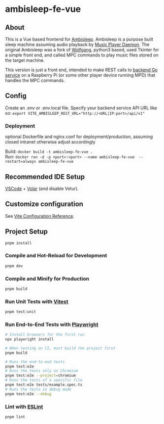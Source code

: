 # ambisleep-fe-vue

## About
This is a Vue based frontend  for [Ambisleep](https://github.com/enwave64/ambisleep). Ambisleep is a purpose built sleep machine assuming audio playback by [Music Player Daemon](https://www.musicpd.org/). The original Ambisleep was a fork of [Wolfgang](https://github.com/daed/wolfgang), python3 based, used Tkinter for a simple front end, and called MPC commands to play music files stored on the target machine.

This version is just a front end, intended to make REST calls to [backend Go service](https://github.com/enwave64/go-home-auto/blob/main/restapi) on a Raspberry Pi (or some other player device running MPD) that handles the MPC commands.

## Config

Create an .env or .env.local file. Specify your backend service API URL like so: 
`export VITE_AMBISLEEP_REST_URL="http://<URL|IP:port>/api/v1"`

### Deployment
optional Dockerfile and nginx.conf for deployment/production, assuming closed intranet
otherwise adjust accordingly

Build: `docker build -t ambisleep-fe-vue .` \
Run: `docker run -d -p <port>:<port> --name ambisleep-fe-vue  --restart=always ambisleep-fe-vue`

## Recommended IDE Setup

[VSCode](https://code.visualstudio.com/) + [Volar](https://marketplace.visualstudio.com/items?itemName=Vue.volar) (and disable Vetur).

## Customize configuration

See [Vite Configuration Reference](https://vitejs.dev/config/).

## Project Setup

```sh
pnpm install
```

### Compile and Hot-Reload for Development

```sh
pnpm dev
```

### Compile and Minify for Production

```sh
pnpm build
```

### Run Unit Tests with [Vitest](https://vitest.dev/)

```sh
pnpm test:unit
```

### Run End-to-End Tests with [Playwright](https://playwright.dev)

```sh
# Install browsers for the first run
npx playwright install

# When testing on CI, must build the project first
pnpm build

# Runs the end-to-end tests
pnpm test:e2e
# Runs the tests only on Chromium
pnpm test:e2e --project=chromium
# Runs the tests of a specific file
pnpm test:e2e tests/example.spec.ts
# Runs the tests in debug mode
pnpm test:e2e --debug
```

### Lint with [ESLint](https://eslint.org/)

```sh
pnpm lint
```
